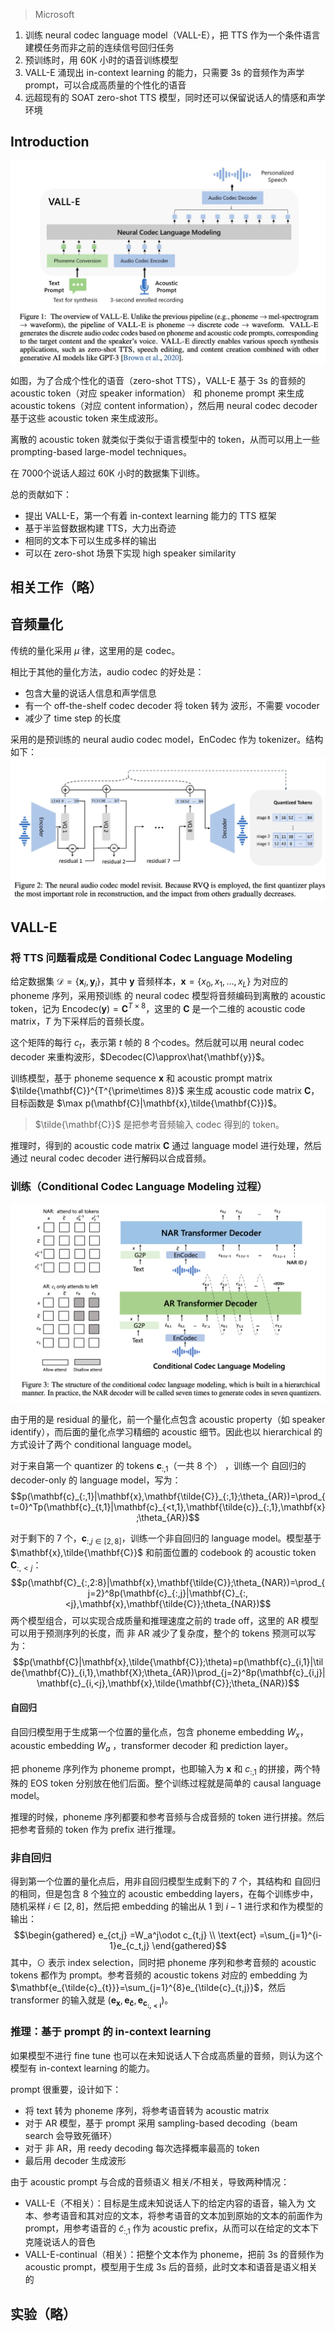 > Microsoft

1. 训练 neural codec language model（VALL-E），把 TTS 作为一个条件语言建模任务而非之前的连续信号回归任务
2. 预训练时，用 60K 小时的语音训练模型
3. VALL-E 涌现出 in-context learning 的能力，只需要 3s 的音频作为声学 prompt，可以合成高质量的个性化的语音
4. 远超现有的 SOAT zero-shot TTS 模型，同时还可以保留说话人的情感和声学环境

## Introduction

![](image/Pasted%20image%2020230924152822.png)

如图，为了合成个性化的语音（zero-shot TTS），VALL-E 基于 3s 的音频的 acoustic token（对应 speaker information） 和 phoneme prompt 来生成 acoustic tokens（对应 content information），然后用 neural codec decoder 基于这些 acoustic token 来生成波形。

离散的 acoustic token 就类似于类似于语言模型中的 token，从而可以用上一些 prompting-based large-model techniques。

在 7000个说话人超过 60K 小时的数据集下训练。

总的贡献如下：
+ 提出 VALL-E，第一个有着 in-context learning 能力的 TTS 框架
+ 基于半监督数据构建 TTS，大力出奇迹
+ 相同的文本下可以生成多样的输出
+ 可以在 zero-shot 场景下实现 high speaker similarity

## 相关工作（略）

## 音频量化

传统的量化采用 $\mu$ 律，这里用的是 codec。

相比于其他的量化方法，audio codec 的好处是：
+ 包含大量的说话人信息和声学信息
+ 有一个 off-the-shelf codec decoder 将 token 转为 波形，不需要 vocoder
+ 减少了 time step 的长度

采用的是预训练的  neural audio codec model，EnCodec 作为 tokenizer。结构如下：
![](image/Pasted%20image%2020230924161210.png)

## VALL-E

### 将 TTS 问题看成是 Conditional Codec Language Modeling

给定数据集 $\mathcal{D}=\{\mathbf{x}_i,\mathbf{y}_i\}$，其中 $\mathbf{y}$ 音频样本，$\mathbf{x}=\{x_0,x_1,\dots,x_L\}$
为对应的 phoneme 序列，采用预训练 的 neural codec 模型将音频编码到离散的 acoustic token，记为 $\mathrm{Encodec}(\mathbf{y})=\mathbf{C}^{T\times8}$，这里的 $\mathbf{C}$ 是一个二维的 acoustic code matrix，$T$ 为下采样后的音频长度。

这个矩阵的每行 $c_t$，表示第 $t$ 帧的 8 个codes。然后就可以用 neural codec decoder 来重构波形，$Decodec(C)\approx\hat{\mathbf{y}}$。

训练模型，基于 phoneme sequence $\mathbf{x}$ 和 acoustic prompt matrix $\tilde{\mathbf{C}}^{T^{\prime\times 8}}$ 来生成 acoustic code matrix $\mathbf{C}$，目标函数是 $\max p(\mathbf{C}|\mathbf{x},\tilde{\mathbf{C}})$。
> $\tilde{\mathbf{C}}$ 是把参考音频输入 codec 得到的 token。

推理时，得到的 acoustic code matrix $\mathbf{C}$ 通过 language model 进行处理，然后通过 neural codec decoder 进行解码以合成音频。

### 训练（Conditional Codec Language Modeling 过程）

![](image/Pasted%20image%2020230924163138.png)

由于用的是 residual 的量化，前一个量化点包含 acoustic property（如 speaker identify），而后面的量化点学习精细的 acoustic 细节。因此也以 hierarchical 的方式设计了两个 conditional language model。

对于来自第一个 quantizer 的 tokens $\mathbf{c}_{:,1}$（一共 8 个） ，训练一个 自回归的 decoder-only 的 language model，写为：
$$p(\mathbf{c}_{:,1}|\mathbf{x},\mathbf{\tilde{C}}_{:,1};\theta_{AR})=\prod_{t=0}^Tp(\mathbf{c}_{t,1}|\mathbf{c}_{<t,1},\mathbf{\tilde{c}}_{:,1},\mathbf{x};\theta_{AR})$$

对于剩下的 7 个，$\mathbf{c}_{:,j\in[2,8]}$，训练一个非自回归的 language model。模型基于 $\mathbf{x},\tilde{\mathbf{C}}$ 和前面位置的 codebook 的 acoustic token $\mathbf{C}_{:,<j}$：
$$p(\mathbf{C}_{:,2:8}|\mathbf{x},\mathbf{\tilde{C}};\theta_{NAR})=\prod_{j=2}^8p(\mathbf{c}_{:,j}|\mathbf{C}_{:,<j},\mathbf{x},\mathbf{\tilde{C}};\theta_{NAR})$$
两个模型组合，可以实现合成质量和推理速度之前的 trade off，这里的 AR 模型可以用于预测序列的长度，而 非 AR 减少了复杂度，整个的 tokens 预测可以写为：
$$p(\mathbf{C}|\mathbf{x},\tilde{\mathbf{C}};\theta)=p(\mathbf{c}_{i,1}|\tilde{\mathbf{C}}_{i,1},\mathbf{X};\theta_{AR})\prod_{j=2}^8p(\mathbf{c}_{i,j}|\mathbf{c}_{i,<j},\mathbf{x},\tilde{\mathbf{C}};\theta_{NAR})$$
#### 自回归

自回归模型用于生成第一个位置的量化点，包含 phoneme embedding $W_x$，acoustic embedding $W_a$ ，transformer  decoder 和 prediction layer。

把 phoneme 序列作为 phoneme prompt，也即输入为 $\mathbf{x}$ 和 $c_{:,1}$ 的拼接，两个特殊的 EOS token 分别放在他们后面。整个训练过程就是简单的 causal language model。

推理的时候，phoneme 序列都要和参考音频与合成音频的 token 进行拼接。然后把参考音频的 token 作为 prefix 进行推理。

### 非自回归

得到第一个位置的量化点后，用非自回归模型生成剩下的 7 个，其结构和 自回归的相同，但是包含 8 个独立的  acoustic embedding layers，在每个训练步中，随机采样 $i\in[2,8]$，然后把 embedding 的输出从 $1$ 到 $i-1$ 进行求和作为模型的输出：
$$\begin{gathered}
e_{ct,j} =W_a^j\odot c_{t,j} \\
\text{ect} =\sum_{j=1}^{i-1}e_{c_t,j} 
\end{gathered}$$
其中，$\odot$ 表示 index selection，同时把 phoneme 序列和参考音频的 acoustic tokens 都作为 prompt。参考音频的 acoustic tokens 对应的 embedding 为 $\mathbf{e_{\tilde{c}_{t}}}=\sum_{j=1}^{8}e_{\tilde{c}_{t,j}}$，然后 transformer 的输入就是 $(\mathbf{e_x},\mathbf{e_{\tilde{c}}},\mathbf{e_{c_{:,<i}}})$。

### 推理：基于 prompt 的 in-context learning

如果模型不进行 fine tune 也可以在未知说话人下合成高质量的音频，则认为这个模型有 in-context learning 的能力。

prompt 很重要，设计如下：
+ 将 text 转为 phoneme 序列，将参考语音转为 acoustic matrix
+ 对于 AR 模型，基于 prompt 采用 sampling-based decoding（beam search 会导致死循环）
+ 对于 非 AR，用 reedy decoding  每次选择概率最高的 token
+ 最后用 decoder 生成波形

由于 acoustic prompt 与合成的音频语义 相关/不相关，导致两种情况：
+ VALL-E（不相关）：目标是生成未知说话人下的给定内容的语音，输入为 文本、参考语音和其对应的文本，将参考语音的文本加到原始的文本的前面作为prompt，用参考语音的 $\tilde{c}_{:,1}$ 作为 acoustic prefix，从而可以在给定的文本下克隆说话人的音色
+ VALL-E-continual（相关）：把整个文本作为 phoneme，把前 3s 的音频作为 acoustic prompt，模型用于生成 3s 后的音频，此时文本和语音是语义相关的


## 实验（略）

